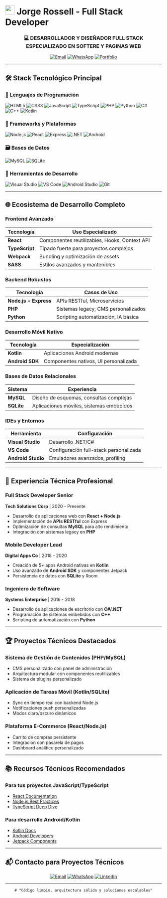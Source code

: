# <img src="https://media.giphy.com/media/hvRJCLFzcasrR4ia7z/giphy.gif" width="30px"> Jorge Rossell - Full Stack Developer

<h3 align="center">💻 DESARROLLADOR Y DISEÑADOR FULL STACK ESPECIALIZADO EN SOFTERE Y PAGINAS WEB</h3>

<div align="center">
  
[![Email](https://img.shields.io/badge/jorgerossellpestano18@gmail.com-D14836?style=for-the-badge&logo=gmail&logoColor=white)](mailto:jorgerossellpestano18@gmail.com)
[![WhatsApp](https://img.shields.io/badge/Chat_WhatsApp-25D366?style=for-the-badge&logo=whatsapp&logoColor=white)]()
[![Portfolio](https://img.shields.io/badge/Ver_Portafolio-6E48AA?style=for-the-badge&logo=google-chrome&logoColor=white)]()

</div>

---

## 🛠 Stack Tecnológico Principal

### 🔷 **Lenguajes de Programación**
![HTML5](https://img.shields.io/badge/HTML5-E34F26?style=for-the-badge&logo=html5&logoColor=white)
![CSS3](https://img.shields.io/badge/CSS3-1572B6?style=for-the-badge&logo=css3&logoColor=white)
![JavaScript](https://img.shields.io/badge/JavaScript-F7DF1E?style=for-the-badge&logo=javascript&logoColor=black)
![TypeScript](https://img.shields.io/badge/TypeScript-007ACC?style=for-the-badge&logo=typescript&logoColor=white)
![PHP](https://img.shields.io/badge/PHP-777BB4?style=for-the-badge&logo=php&logoColor=white)
![Python](https://img.shields.io/badge/Python-3776AB?style=for-the-badge&logo=python&logoColor=white)
![C#](https://img.shields.io/badge/C%23-239120?style=for-the-badge&logo=c-sharp&logoColor=white)
![C++](https://img.shields.io/badge/C%2B%2B-00599C?style=for-the-badge&logo=c%2B%2B&logoColor=white)
![Kotlin](https://img.shields.io/badge/Kotlin-7F52FF?style=for-the-badge&logo=kotlin&logoColor=white)

### 🚀 **Frameworks y Plataformas**
![Node.js](https://img.shields.io/badge/Node.js-339933?style=for-the-badge&logo=node.js&logoColor=white)
![React](https://img.shields.io/badge/React-61DAFB?style=for-the-badge&logo=react&logoColor=black)
![Express](https://img.shields.io/badge/Express.js-000000?style=for-the-badge&logo=express&logoColor=white)
![.NET](https://img.shields.io/badge/.NET-512BD4?style=for-the-badge&logo=dotnet&logoColor=white)
![Android](https://img.shields.io/badge/Android-3DDC84?style=for-the-badge&logo=android&logoColor=white)

### 🗃️ **Bases de Datos**
![MySQL](https://img.shields.io/badge/MySQL-4479A1?style=for-the-badge&logo=mysql&logoColor=white)
![SQLite](https://img.shields.io/badge/SQLite-003B57?style=for-the-badge&logo=sqlite&logoColor=white)

### 🧰 **Herramientas de Desarrollo**
![Visual Studio](https://img.shields.io/badge/Visual_Studio-5C2D91?style=for-the-badge&logo=visual-studio&logoColor=white)
![VS Code](https://img.shields.io/badge/VS_Code-007ACC?style=for-the-badge&logo=visual-studio-code&logoColor=white)
![Android Studio](https://img.shields.io/badge/Android_Studio-3DDC84?style=for-the-badge&logo=android-studio&logoColor=white)
![Git](https://img.shields.io/badge/Git-F05032?style=for-the-badge&logo=git&logoColor=white)

---

## 🌐 **Ecosistema de Desarrollo Completo**

### **Frontend Avanzado**
| Tecnología | Uso Especializado |
|------------|------------------|
| **React** | Componentes reutilizables, Hooks, Context API |
| **TypeScript** | Tipado fuerte para proyectos complejos |
| **Webpack** | Bundling y optimización de assets |
| **SASS** | Estilos avanzados y mantenibles |

### **Backend Robustos**
| Tecnología | Casos de Uso |
|------------|-------------|
| **Node.js + Express** | APIs RESTful, Microservicios |
| **PHP** | Sistemas legacy, CMS personalizados |
| **Python** | Scripting automatización, IA básica |

### **Desarrollo Móvil Nativo**
| Tecnología | Especialización |
|------------|---------------|
| **Kotlin** | Aplicaciones Android modernas |
| **Android SDK** | Componentes nativos, UI personalizada |

### **Bases de Datos Relacionales**
| Sistema | Experiencia |
|---------|------------|
| **MySQL** | Diseño de esquemas, consultas complejas |
| **SQLite** | Aplicaciones móviles, sistemas embebidos |

### **IDEs y Entornos**
| Herramienta | Configuración |
|-------------|--------------|
| **Visual Studio** | Desarrollo .NET/C# |
| **VS Code** | Configuración full-stack personalizada |
| **Android Studio** | Emuladores avanzados, profiling |

---

## 💼 **Experiencia Técnica Profesional**

### **Full Stack Developer Senior**
**Tech Solutions Corp** | 2020 - Presente
- Desarrollo de aplicaciones web con **React + Node.js**
- Implementación de **APIs RESTful** con Express
- Optimización de consultas **MySQL** para alto rendimiento
- Integración con sistemas legacy en **PHP**

### **Mobile Developer Lead**
**Digital Apps Co** | 2018 - 2020
- Creación de 5+ apps Android nativas en **Kotlin**
- Uso avanzado de **Android SDK** y componentes Jetpack
- Persistencia de datos con **SQLite** y Room

### **Ingeniero de Software**
**Systems Enterprise** | 2016 - 2018
- Desarrollo de aplicaciones de escritorio con **C#/.NET**
- Programación de sistemas embebidos con **C++**
- Scripting de automatización con **Python**

---

## 🏆 **Proyectos Técnicos Destacados**

### **Sistema de Gestión de Contenidos (PHP/MySQL)**
- CMS personalizado con panel de administración
- Arquitectura modular con componentes reutilizables
- Sistema de plugins personalizado

### **Aplicación de Tareas Móvil (Kotlin/SQLite)**
- Sync en tiempo real con backend Node.js
- Notificaciones push personalizadas
- Modos claro/oscuro dinámicos

### **Plataforma E-Commerce (React/Node.js)**
- Carrito de compras persistente
- Integración con pasarela de pagos
- Dashboard analítico personalizado

---

## 📚 **Recursos Técnicos Recomendados**

### **Para tus proyectos JavaScript/TypeScript**
- [React Documentation](https://reactjs.org/docs/getting-started.html)
- [Node.js Best Practices](https://github.com/goldbergyoni/nodebestpractices)
- [TypeScript Deep Dive](https://basarat.gitbook.io/typescript/)

### **Para desarrollo Android/Kotlin**
- [Kotlin Docs](https://kotlinlang.org/docs/home.html)
- [Android Developers](https://developer.android.com)
- [Jetpack Components](https://developer.android.com/jetpack)

---

## 📬 **Contacto para Proyectos Técnicos**

<div align="center">

[![Email](https://img.shields.io/badge/Email_Profesional-jorgerossellpestano18@gmail.com-D14836?style=for-the-badge&logo=gmail&logoColor=white)](mailto:jorgerossellpestano18@gmail.com?subject=Consulta%20Técnica)
[![WhatsApp](https://img.shields.io/badge/Chat_Technical-25D366?style=for-the-badge&logo=whatsapp&logoColor=white)]()
[![LinkedIn](https://img.shields.io/badge/Perfil_Técnico-0077B5?style=for-the-badge&logo=linkedin&logoColor=white)]()

</div>

---

<div align="center">

```diff
# "Código limpio, arquitectura sólida y soluciones escalables"
